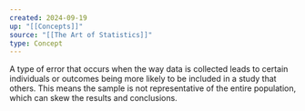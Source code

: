 ```yaml
---
created: 2024-09-19
up: "[[Concepts]]"
source: "[[The Art of Statistics]]"
type: Concept
---
```


A type of error that occurs when the way data is collected leads to certain individuals or outcomes being more likely to be included in a study that others. This means the sample is not representative of the entire population, which can skew the results and conclusions. 